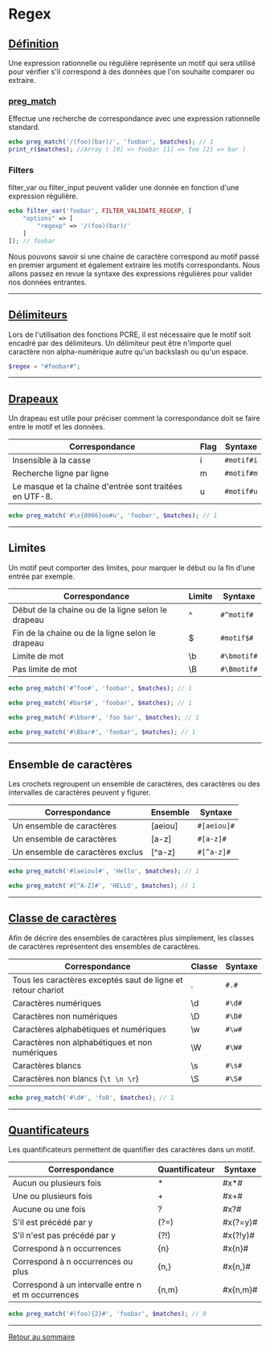 # Regex

## [Définition](https://www.php.net/manual/fr/reference.pcre.pattern.syntax.php)

Une expression rationnelle ou régulière représente un motif qui sera utilisé pour vérifier s'il correspond à des données que l'on souhaite comparer ou extraire.

### [preg_match](https://www.php.net/manual/fr/function.preg-match.php)

Effectue une recherche de correspondance avec une expression rationnelle standard.

```php
echo preg_match('/(foo)(bar)/', 'foobar', $matches); // 1
print_r($matches); //Array ( [0] => foobar [1] => foo [2] => bar )
```

### Filters

filter_var ou filter_input peuvent valider une donnée en fonction d'une expression régulière.

```php
echo filter_var('foobar', FILTER_VALIDATE_REGEXP, [
    "options" => [
        "regexp" => '/(foo)(bar)/'
    ]
]); // foobar
```

Nous pouvons savoir si une chaine de caractère correspond au motif passé en premier argument et également extraire les motifs correspondants. Nous allons passez en revue la syntaxe des expressions régulières pour valider nos données entrantes.

----------

## [Délimiteurs](https://www.php.net/manual/fr/regexp.reference.delimiters.php)

Lors de l'utilisation des fonctions PCRE, il est nécessaire que le motif soit encadré par des délimiteurs. Un délimiteur peut être n'importe quel caractère non alpha-numérique autre qu'un backslash ou qu'un espace.

```php
$regex = "#foobar#";
```

----------

## [Drapeaux](https://www.php.net/manual/fr/reference.pcre.pattern.modifiers.php)

Un drapeau est utile pour préciser comment la correspondance doit se faire entre le motif et les données.

| Correspondance | Flag | Syntaxe |
|--|--|--|
| Insensible à la casse | i | `#motif#i` |
| Recherche ligne par ligne | m | `#motif#m` |
| Le masque et la chaîne d'entrée sont traitées en UTF-8. | u | `#motif#u` |

```php
echo preg_match('#\x{0066}oo#u', 'foobar', $matches); // 1
```

----------

## Limites

Un motif peut comporter des limites, pour marquer le début ou la fin d'une entrée par exemple.

| Correspondance | Limite | Syntaxe |
|--|--|--|
| Début de la chaine ou de la ligne selon le drapeau | ^ | `#^motif#` |
| Fin de la chaine ou de la ligne selon le drapeau | $ | `#motif$#` |
| Limite de mot | \b | `#\bmotif#` |
| Pas limite de mot | \B | `#\Bmotif#` |

```php
echo preg_match('#^foo#', 'foobar', $matches); // 1
```

```php
echo preg_match('#bar$#', 'foobar', $matches); // 1
```

```php
echo preg_match('#\bbar#', 'foo bar', $matches); // 1
```

```php
echo preg_match('#\Bbar#', 'foobar', $matches); // 1
```

----------

## Ensemble de caractères

Les crochets regroupent un ensemble de caractères, des caractères ou des intervalles de caractères peuvent y figurer.

| Correspondance | Ensemble | Syntaxe |
|--|--|--|
| Un ensemble de caractères | [aeiou] | `#[aeiou]#` |
| Un ensemble de caractères | [a-z] | `#[a-z]#` |
| Un ensemble de caractères exclus | [^a-z] | `#[^a-z]#` |

```php
echo preg_match('#[aeiou]#', 'Hello', $matches); // 1
```

```php
echo preg_match('#[^A-Z]#', 'HELLO', $matches); // 1
```

----------

## [Classe de caractères](https://www.php.net/manual/fr/regexp.reference.character-classes.php)

Afin de décrire des ensembles de caractères plus simplement, les classes de caractères représentent des ensembles de caractères.

| Correspondance | Classe | Syntaxe |
|--|--|--|
| Tous les caractères exceptés saut de ligne et retour chariot | . | `#.#` |
| Caractères numériques | \d | `#\d#` |
| Caractères non numériques | \D | `#\D#` |
| Caractères alphabétiques et numériques | \w | `#\w#` |
| Caractères non alphabétiques et non numériques | \W | `#\W#` |
| Caractères blancs | \s | `#\s#` |
| Caractères non blancs (`\t \n \r`) | \S | `#\S#` |

```php
echo preg_match('#\d#', 'fo0', $matches); // 1
```

----------

## [Quantificateurs](https://www.php.net/manual/fr/regexp.reference.repetition.php)

Les quantificateurs permettent de quantifier des caractères dans un motif.

| Correspondance | Quantificateur | Syntaxe |
|--|--|--|
| Aucun ou plusieurs fois | * | #x*# |
| Une ou plusieurs fois | + | #x+# |
| Aucune ou une fois | ? | #x?# |
| S'il est précédé par y | (?=) | #x(?=y)# |
| S'il n'est pas précédé par y | (?!) | #x(?!y)# |
| Correspond à n occurrences | {n} | #x{n}# |
| Correspond à n occurrences ou plus | {n,} | #x{n,}# |
| Correspond à un intervalle entre n et m occurrences | {n,m} | #x{n,m}# |

```php
echo preg_match('#(foo){2}#', 'foobar', $matches); // 0
```

----------

[Retour au sommaire](00_sommaire.md)